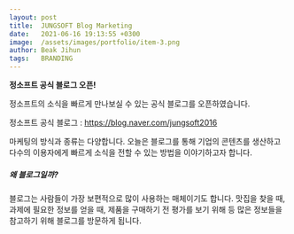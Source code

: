 ```yaml
---
layout: post
title:  JUNGSOFT Blog Marketing
date:   2021-06-16 19:13:55 +0300
image:  /assets/images/portfolio/item-3.png
author: Beak Jihun
tags:   BRANDING
---
```


**정소프트 공식 블로그 오픈!**

정소프트의 소식을 빠르게 만나보실 수 있는 공식 블로그를 오픈하였습니다.  

정소프트 공식 블로그 : https://blog.naver.com/jungsoft2016  

마케팅의 방식과 종류는 다양합니다. 오늘은 블로그를 통해 기업의 콘텐츠를 생산하고 다수의 이용자에게 빠르게 소식을 전할 수 있는 방법을 이야기하고자 합니다.

<h5>왜 블로그일까?</h1>
블로그는 사람들이 가장 보편적으로 많이 사용하는 매체이기도 합니다.  
맛집을 찾을 때, 과제에 필요한 정보를 얻을 때, 제품을 구매하기 전 평가를 보기 위해 등 많은 정보들을 참고하기 위해 블로그를 방문하게 됩니다.
